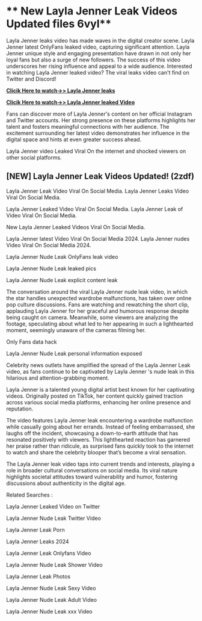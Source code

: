 
# ** New Layla Jenner Leak Videos Updated files 6vyl** #

  Layla Jenner   leaks video has made waves in the digital creator scene.  Layla Jenner   latest OnlyFans leaked video, capturing significant attention.  Layla Jenner   unique style and engaging presentation have drawn in not only her loyal fans but also a surge of new followers. The success of this video underscores her rising influence and appeal to a wide audience. Interested in watching Layla Jenner   leaked video? The viral leaks video can't find on Twitter and Discord!

**[Clicik Here to watch->>  Layla Jenner  leaks ](http://xflirt.top)**

**[Clicik Here to watch->>  Layla Jenner leaked Video](http://xflirt.top)**

Fans can discover more of Layla Jenner's content on her official Instagram and Twitter accounts. Her strong presence on these platforms highlights her talent and fosters meaningful connections with her audience. The excitement surrounding her latest video demonstrates her influence in the digital space and hints at even greater success ahead.

  Layla Jenner   video Leaked Viral On the internet and shocked viewers on other social platforms.

## [NEW] Layla Jenner   Leak Videos Updated!  (2zdf) ##

  Layla Jenner   Leak Video Viral On Social Media.  Layla Jenner   Leaks Video Viral On Social Media.

  Layla Jenner   Leaked Video Viral On Social Media.  Layla Jenner   Leak of Video Viral On Social Media.

New Layla Jenner   Leaked Videos Viral On Social Media.

  Layla Jenner   latest Video Viral On Social Media 2024.  Layla Jenner   nudes Video Viral On Social Media 2024.

  Layla Jenner   Nude Leak OnlyFans leak video

  Layla Jenner   Nude Leak leaked pics

  Layla Jenner   Nude Leak explicit content leak

The conversation around the viral Layla Jenner   nude leak video, in which the star handles unexpected wardrobe malfunctions, has taken over online pop culture discussions. Fans are watching and rewatching the short clip, applauding Layla Jenner   for her graceful and humorous response despite being caught on camera. Meanwhile, some viewers are analyzing the footage, speculating about what led to her appearing in such a lighthearted moment, seemingly unaware of the cameras filming her.

Only Fans data hack

  Layla Jenner   Nude Leak personal information exposed

Celebrity news outlets have amplified the spread of the Layla Jenner   Leak video, as fans continue to be captivated by Layla Jenner  's nude leak in this hilarious and attention-grabbing moment.

  Layla Jenner   is a talented young digital artist best known for her captivating videos. Originally posted on TikTok, her content quickly gained traction across various social media platforms, enhancing her online presence and reputation.

The video features Layla Jenner   leak encountering a wardrobe malfunction while casually going about her errands. Instead of feeling embarrassed, she laughs off the incident, showcasing a down-to-earth attitude that has resonated positively with viewers. This lighthearted reaction has garnered her praise rather than ridicule, as surprised fans quickly took to the internet to watch and share the celebrity blooper that’s become a viral sensation.

The Layla Jenner   leak video taps into current trends and interests, playing a role in broader cultural conversations on social media. Its viral nature highlights societal attitudes toward vulnerability and humor, fostering discussions about authenticity in the digital age.

Related Searches :

  Layla Jenner   Leaked Video on Twitter

  Layla Jenner   Nude Leak Twitter Video

  Layla Jenner   Leak Porn

  Layla Jenner   Leaks 2024

  Layla Jenner   Leak Onlyfans Video

  Layla Jenner   Nude Leak Shower Video

  Layla Jenner   Leak Photos

  Layla Jenner   Nude Leak Sexy Video

  Layla Jenner   Nude Leak Adult Video

  Layla Jenner   Nude Leak xxx Video


